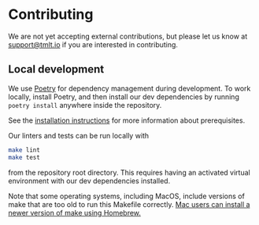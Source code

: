 # Contributing

We are not yet accepting external contributions, but please let us know at [support@tmlt.io](mailto:support@tmlt.io) if you are interested in contributing.

## Local development

We use [Poetry](https://python-poetry.org/) for dependency management during development.
To work locally, install Poetry, and then install our dev dependencies by running `poetry install` anywhere inside the repository.

See the [installation instructions](https://docs.tmlt.dev/core/latest/installation.html#installation-instructions) for more information about prerequisites.

Our linters and tests can be run locally with
```bash
make lint
make test
```
from the repository root directory.
This requires having an activated virtual environment with our dev dependencies installed.

Note that some operating systems, including MacOS, include versions of make that are too old to run this Makefile correctly. [Mac users can install a newer version of make using Homebrew.](https://formulae.brew.sh/formula/make#default)
